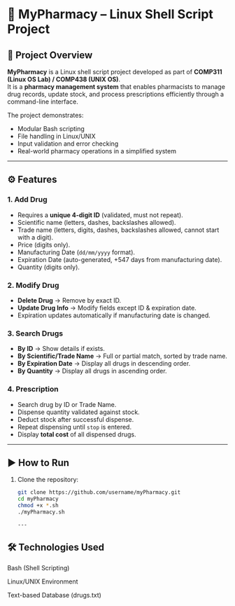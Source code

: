 # 🏥 MyPharmacy – Linux Shell Script Project

## 📌 Project Overview
**MyPharmacy** is a Linux shell script project developed as part of **COMP311 (Linux OS Lab) / COMP438 (UNIX OS)**.  
It is a **pharmacy management system** that enables pharmacists to manage drug records, update stock, and process prescriptions efficiently through a command-line interface.  

The project demonstrates:
- Modular Bash scripting
- File handling in Linux/UNIX
- Input validation and error checking
- Real-world pharmacy operations in a simplified system

---

## ⚙️ Features
### 1. Add Drug
- Requires a **unique 4-digit ID** (validated, must not repeat).  
- Scientific name (letters, dashes, backslashes allowed).  
- Trade name (letters, digits, dashes, backslashes allowed, cannot start with a digit).  
- Price (digits only).  
- Manufacturing Date (`dd/mm/yyyy` format).  
- Expiration Date (auto-generated, +547 days from manufacturing date).  
- Quantity (digits only).  

### 2. Modify Drug
- **Delete Drug** → Remove by exact ID.  
- **Update Drug Info** → Modify fields except ID & expiration date.  
- Expiration updates automatically if manufacturing date is changed.  

### 3. Search Drugs
- **By ID** → Show details if exists.  
- **By Scientific/Trade Name** → Full or partial match, sorted by trade name.  
- **By Expiration Date** → Display all drugs in descending order.  
- **By Quantity** → Display all drugs in ascending order.  

### 4. Prescription
- Search drug by ID or Trade Name.  
- Dispense quantity validated against stock.  
- Deduct stock after successful dispense.  
- Repeat dispensing until `stop` is entered.  
- Display **total cost** of all dispensed drugs.  

---

## ▶️ How to Run
1. Clone the repository:
   ```bash
   git clone https://github.com/username/myPharmacy.git
   cd myPharmacy
   chmod +x *.sh
   ./myPharmacy.sh

   ---

## 🛠️ Technologies Used

Bash (Shell Scripting)

Linux/UNIX Environment

Text-based Database (drugs.txt)


